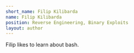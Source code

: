 ```yaml
---
short_name: Filip Kilibarda
name: Filip Kilibarda
position: Reverse Engineering, Binary Exploits
layout: author
---
```

Filip likes to learn about bash.